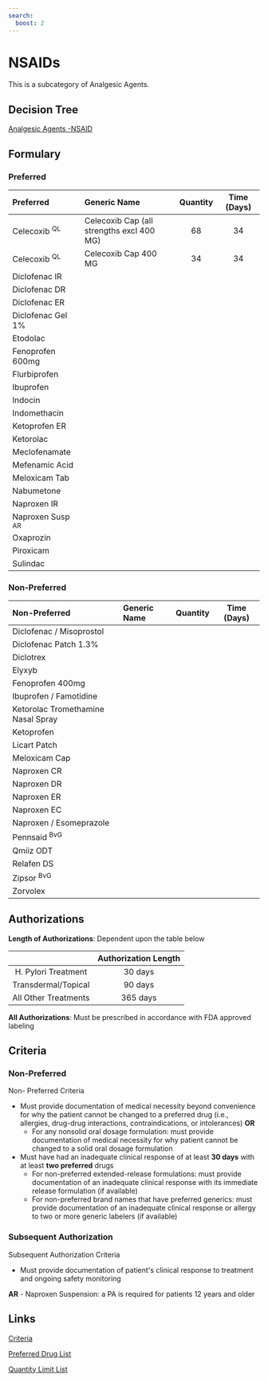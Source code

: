 ```yaml
---
search:
  boost: 2 
---
```


# NSAIDs

This is a subcategory of Analgesic Agents.

## Decision Tree

[Analgesic Agents -NSAID](link)

## Formulary

### Preferred

| Preferred                   | Generic Name                              | Quantity | Time (Days) |
| :-------------------------- | :---------------------------------------- | :------: | :---------: |
| Celecoxib <sup>QL</sup>     | Celecoxib Cap (all strengths excl 400 MG) |    68    |     34      |
| Celecoxib <sup>QL</sup>     | Celecoxib Cap 400 MG                      |    34    |     34      |
| Diclofenac IR               |                                           |          |             |
| Diclofenac DR               |                                           |          |             |
| Diclofenac ER               |                                           |          |             |
| Diclofenac Gel 1%           |                                           |          |             |
| Etodolac                    |                                           |          |             |
| Fenoprofen 600mg            |                                           |          |             |
| Flurbiprofen                |                                           |          |             |
| Ibuprofen                   |                                           |          |             |
| Indocin                     |                                           |          |             |
| Indomethacin                |                                           |          |             |
| Ketoprofen ER               |                                           |          |             |
| Ketorolac                   |                                           |          |             |
| Meclofenamate               |                                           |          |             |
| Mefenamic Acid              |                                           |          |             |
| Meloxicam Tab               |                                           |          |             |
| Nabumetone                  |                                           |          |             |
| Naproxen IR                 |                                           |          |             |
| Naproxen Susp <sup>AR</sup> |                                           |          |             |
| Oxaprozin                   |                                           |          |             |
| Piroxicam                   |                                           |          |             |
| Sulindac                    |                                           |          |             |

### Non-Preferred

| Non-Preferred                      | Generic Name | Quantity | Time (Days) |
| :--------------------------------- | :----------- | :------: | :---------: |
| Diclofenac / Misoprostol           |              |          |             |
| Diclofenac Patch 1.3%              |              |          |             |
| Diclotrex                          |              |          |             |
| Elyxyb                             |              |          |             |
| Fenoprofen 400mg                   |              |          |             |
| Ibuprofen / Famotidine             |              |          |             |
| Ketorolac Tromethamine Nasal Spray |              |          |             |
| Ketoprofen                         |              |          |             |
| Licart Patch                       |              |          |             |
| Meloxicam Cap                      |              |          |             |
| Naproxen CR                        |              |          |             |
| Naproxen DR                        |              |          |             |
| Naproxen ER                        |              |          |             |
| Naproxen EC                        |              |          |             |
| Naproxen / Esomeprazole            |              |          |             |
| Pennsaid <sup>BvG</sup>            |              |          |             |
| Qmiiz ODT                          |              |          |             |
| Relafen DS                         |              |          |             |
| Zipsor <sup>BvG</sup>              |              |          |             |
| Zorvolex                           |              |          |             |

## Authorizations

**Length of Authorizations**: Dependent upon the table below

|                      | Authorization Length |
| :------------------: | :------------------: |
| H. Pylori Treatment  |      30 days         |
| Transdermal/Topical  |      90 days         |
| All Other Treatments |     365 days         |

**All Authorizations**: Must be prescribed in accordance with FDA approved labeling

## Criteria

### Non-Preferred

Non- Preferred Criteria

- Must provide documentation of medical necessity beyond convenience for why the patient cannot be changed to a preferred drug (i.e., allergies, drug-drug interactions, contraindications, or intolerances) **OR** 
    - For any nonsolid oral dosage formulation: must provide documentation of medical necessity for why patient cannot be changed to a solid oral dosage formulation
- Must have had an inadequate clinical response of at least **30 days** with at least **two preferred** drugs 
    - For non-preferred extended-release formulations: must provide documentation of an inadequate clinical response with its immediate release formulation (if available) 
    - For non-preferred brand names that have preferred generics: must provide documentation of an inadequate clinical response or allergy to two or more generic labelers (if available) 

### Subsequent Authorization

Subsequent Authorization Criteria

- Must provide documentation of patient's clinical response to treatment and ongoing safety monitoring

**AR** - Naproxen Suspension: a PA is required for patients 12 years and older

## Links

[Criteria](https://pharmacy.medicaid.ohio.gov/sites/default/files/20230101_UPDL%20_Criteria_APPROVED.pdf#page=9)

[Preferred Drug List](https://pharmacy.medicaid.ohio.gov/sites/default/files/20230101_UPDL_APPROVED_12.13.22.pdf#page=8)

[Quantity Limit List](https://pharmacy.medicaid.ohio.gov/sites/default/files/20230101_Ohio_Medicaid_Quantity_Document_APPROVED.pdf#overlay-context=drug-coverage)
